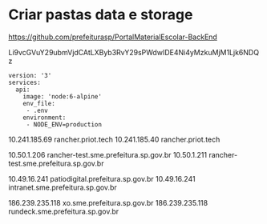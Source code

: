 # Criar pastas data e storage


https://github.com/prefeiturasp/PortalMaterialEscolar-BackEnd


Li9vcGVuY29ubmVjdCAtLXByb3RvY29sPWdwIDE4Ni4yMzkuMjM1Ljk6NDQz


```
version: '3'
services:
  api:
    image: 'node:6-alpine'
    env_file:
     - .env
    environment:
     - NODE_ENV=production
```

10.241.185.69 rancher.priot.tech
10.241.185.40 rancher.priot.tech

10.50.1.206 rancher-test.sme.prefeitura.sp.gov.br
10.50.1.211 rancher-test.sme.prefeitura.sp.gov.br

10.49.16.241 patiodigital.prefeitura.sp.gov.br
10.49.16.241 intranet.sme.prefeitura.sp.gov.br

186.239.235.118 xo.sme.prefeitura.sp.gov.br
186.239.235.118 rundeck.sme.prefeitura.sp.gov.br
